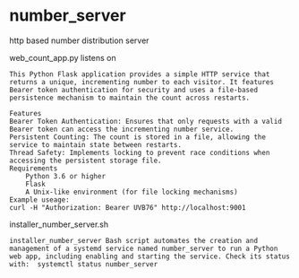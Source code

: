 # number_server
http based number distribution server


web_count_app.py listens on 

    This Python Flask application provides a simple HTTP service that returns a unique, incrementing number to each visitor. It features Bearer token authentication for security and uses a file-based persistence mechanism to maintain the count across restarts.

    Features
    Bearer Token Authentication: Ensures that only requests with a valid Bearer token can access the incrementing number service.
    Persistent Counting: The count is stored in a file, allowing the service to maintain state between restarts.
    Thread Safety: Implements locking to prevent race conditions when accessing the persistent storage file.
    Requirements
        Python 3.6 or higher
        Flask
        A Unix-like environment (for file locking mechanisms)
    Example useage:
    curl -H "Authorization: Bearer UVB76" http://localhost:9001



installer_number_server.sh

    installer_number_server Bash script automates the creation and management of a systemd service named number_server to run a Python web app, including enabling and starting the service. Check its status with:  systemctl status number_server

